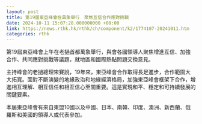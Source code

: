 ```yaml
---
layout: post
title: 第19屆東亞峰會在萬象舉行　聚焦互信合作應對挑戰
date: 2024-10-11 15:07:28.000000000 +08:00
link: https://news.rthk.hk/rthk/ch/component/k2/1774107-20241011.htm
categories: rthk
---
```


第19屆東亞峰會上午在老撾首都萬象舉行，與會各國領導人聚焦增進互信、加強合作、共同應對挑戰等議題，就地區和國際熱點問題交換意見。

主持峰會的老撾總理宋賽說，19年來，東亞峰會合作取得長足進步，合作範圍大大拓寬。面對不斷演變的地緣政治和地緣經濟格局，加強東亞峰會框架下合作，增進相互理解、相互信任和相互信心至關重要。這是實現和平、穩定和可持續發展的關鍵要素。

本屆東亞峰會有來自東盟10國以及中國、日本、南韓、印度、澳洲、新西蘭、俄羅斯和美國的領導人或代表參加。
